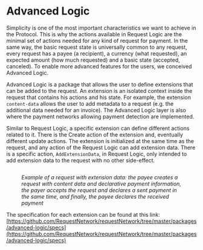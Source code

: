 # Advanced Logic

Simplicity is one of the most important characteristics we want to achieve in the Protocol. This is why the actions available in Request Logic are the minimal set of actions needed for any kind of request for payment. In the same way, the basic request state is universally common to any request, every request has a payee (a recipient), a currency (what requested), an expected amount (how much requested) and a basic state (accepted, canceled). To enable more advanced features for the users, we conceived Advanced Logic.

Advanced Logic is a package that allows the user to define extensions that can be added to the request. An extension is an isolated context inside the request that contains his actions and his state. For example, the extension `content-data` allows the user to add metadata to a request (e.g. the additional data needed for an invoice). The Advanced Logic layer is also where the payment networks allowing payment detection are implemented.

Similar to Request Logic, a specific extension can define different actions related to it. There is the Create action of the extension and, eventually different update actions. The extension is initialized at the same time as the request, and any action of the Request Logic can add extension data. There is a specific action, `AddExtensionData`, in Request Logic, only intended to add extension data to the request with no other side-effect.

<figure><img src="../../.gitbook/assets/2-AdvancedRequestPresentation.jpg" alt=""><figcaption><p><em>Example of a request with extension data: the payee creates a request with content data and declarative payment information, the payer accepts the request and declares a sent payment in the same time, and finally, the payee declares the received payment</em></p></figcaption></figure>

The specification for each extension can be found at this link: [https://github.com/RequestNetwork/requestNetwork/tree/master/packages/advanced-logic/specs](https://github.com/RequestNetwork/requestNetwork/tree/master/packages/advanced-logic/specs)
